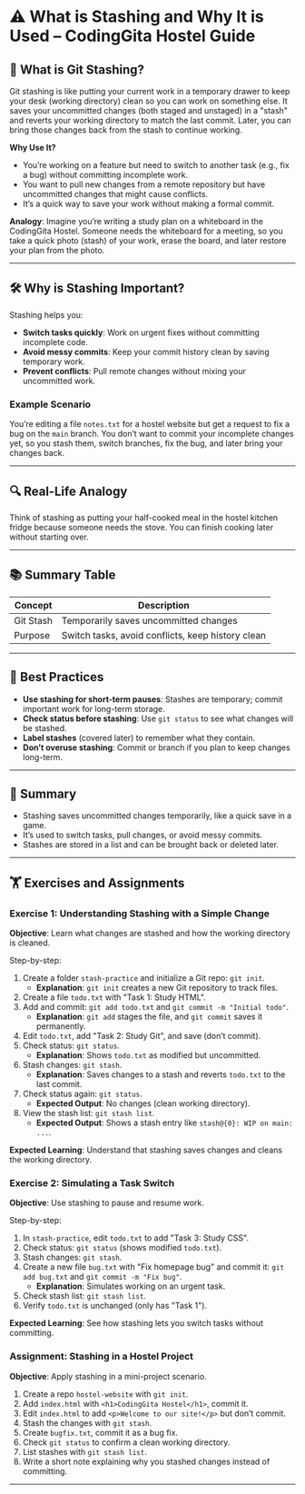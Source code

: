 # ⚠️ What is Stashing and Why It is Used – CodingGita Hostel Guide

## 📌 What is Git Stashing?

Git stashing is like putting your current work in a temporary drawer to keep your desk (working directory) clean so you can work on something else. It saves your uncommitted changes (both staged and unstaged) in a "stash" and reverts your working directory to match the last commit. Later, you can bring those changes back from the stash to continue working.

**Why Use It?**
- You’re working on a feature but need to switch to another task (e.g., fix a bug) without committing incomplete work.
- You want to pull new changes from a remote repository but have uncommitted changes that might cause conflicts.
- It’s a quick way to save your work without making a formal commit.

**Analogy**: Imagine you’re writing a study plan on a whiteboard in the CodingGita Hostel. Someone needs the whiteboard for a meeting, so you take a quick photo (stash) of your work, erase the board, and later restore your plan from the photo.

---

## 🛠 Why is Stashing Important?

Stashing helps you:
- **Switch tasks quickly**: Work on urgent fixes without committing incomplete code.
- **Avoid messy commits**: Keep your commit history clean by saving temporary work.
- **Prevent conflicts**: Pull remote changes without mixing your uncommitted work.

### Example Scenario
You’re editing a file `notes.txt` for a hostel website but get a request to fix a bug on the `main` branch. You don’t want to commit your incomplete changes yet, so you stash them, switch branches, fix the bug, and later bring your changes back.

---

## 🔍 Real-Life Analogy

Think of stashing as putting your half-cooked meal in the hostel kitchen fridge because someone needs the stove. You can finish cooking later without starting over.

---

## 📚 Summary Table

| Concept         | Description                                      |
|-----------------|--------------------------------------------------|
| Git Stash       | Temporarily saves uncommitted changes             |
| Purpose         | Switch tasks, avoid conflicts, keep history clean |

---

## 🔧 Best Practices

- **Use stashing for short-term pauses**: Stashes are temporary; commit important work for long-term storage.
- **Check status before stashing**: Use `git status` to see what changes will be stashed.
- **Label stashes** (covered later) to remember what they contain.
- **Don’t overuse stashing**: Commit or branch if you plan to keep changes long-term.

---

## 📝 Summary

- Stashing saves uncommitted changes temporarily, like a quick save in a game.
- It’s used to switch tasks, pull changes, or avoid messy commits.
- Stashes are stored in a list and can be brought back or deleted later.

---

## 🏋️ Exercises and Assignments

### Exercise 1: Understanding Stashing with a Simple Change
**Objective**: Learn what changes are stashed and how the working directory is cleaned.

Step-by-step:
1. Create a folder `stash-practice` and initialize a Git repo: `git init`.
   - **Explanation**: `git init` creates a new Git repository to track files.
2. Create a file `todo.txt` with "Task 1: Study HTML".
3. Add and commit: `git add todo.txt` and `git commit -m "Initial todo"`.
   - **Explanation**: `git add` stages the file, and `git commit` saves it permanently.
4. Edit `todo.txt`, add "Task 2: Study Git", and save (don’t commit).
5. Check status: `git status`.
   - **Explanation**: Shows `todo.txt` as modified but uncommitted.
6. Stash changes: `git stash`.
   - **Explanation**: Saves changes to a stash and reverts `todo.txt` to the last commit.
7. Check status again: `git status`.
   - **Expected Output**: No changes (clean working directory).
8. View the stash list: `git stash list`.
   - **Expected Output**: Shows a stash entry like `stash@{0}: WIP on main: ...`.

**Expected Learning**: Understand that stashing saves changes and cleans the working directory.

### Exercise 2: Simulating a Task Switch
**Objective**: Use stashing to pause and resume work.

Step-by-step:
1. In `stash-practice`, edit `todo.txt` to add "Task 3: Study CSS".
2. Check status: `git status` (shows modified `todo.txt`).
3. Stash changes: `git stash`.
4. Create a new file `bug.txt` with "Fix homepage bug" and commit it: `git add bug.txt` and `git commit -m "Fix bug"`.
   - **Explanation**: Simulates working on an urgent task.
5. Check stash list: `git stash list`.
6. Verify `todo.txt` is unchanged (only has "Task 1").

**Expected Learning**: See how stashing lets you switch tasks without committing.

### Assignment: Stashing in a Hostel Project
**Objective**: Apply stashing in a mini-project scenario.

1. Create a repo `hostel-website` with `git init`.
2. Add `index.html` with `<h1>CodingGita Hostel</h1>`, commit it.
3. Edit `index.html` to add `<p>Welcome to our site!</p>` but don’t commit.
4. Stash the changes with `git stash`.
5. Create `bugfix.txt`, commit it as a bug fix.
6. Check `git status` to confirm a clean working directory.
7. List stashes with `git stash list`.
8. Write a short note explaining why you stashed changes instead of committing.


---
